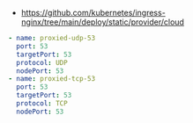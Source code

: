 * https://github.com/kubernetes/ingress-nginx/tree/main/deploy/static/provider/cloud

```yaml
- name: proxied-udp-53
  port: 53
  targetPort: 53
  protocol: UDP
  nodePort: 53
- name: proxied-tcp-53
  port: 53
  targetPort: 53
  protocol: TCP
  nodePort: 53
```
